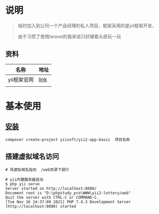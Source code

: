 # 说明

> 临时加入到公司一个产品经理的私人项目，框架采用的是yii框架开发，
>
> 由于习惯了使用laravel的我来说只好硬着头皮玩一玩

## 资料

| 名称        | 地址                                           |
| ----------- | ---------------------------------------------- |
| yii框架官网 | [link](https://www.yiichina.com/doc/guide/2.0) |
|             |                                                |

# 基本使用

## [安装](https://www.yiichina.com/download)

```shell
composer create-project yiisoft/yii2-app-basic  项目名称
```

## 搭建虚拟域名访问

```shell
# 将虚拟域名指向  /web目录下就行 

# yii内置服务器启动
$ php yii serve
Server started on http://localhost:8080/
Document root is "D:\phpstudy_pro\WWW\yii2-lottery/web"
Quit the server with CTRL-C or COMMAND-C.
[Tue Nov 16 14:37:09 2021] PHP 7.4.3 Development Server (http://localhost:8080) started
```

